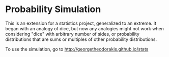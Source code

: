 Probability Simulation
====

This is an extension for a statistics project, generalized to an extreme.  It began with an analogy of dice, but now any analogies might not work when considering "dice" with arbitrary number of sides, or probability distributions that are sums or multiples of other probability distributions.

To use the simulation, go to http://georgetheodorakis.github.io/stats
